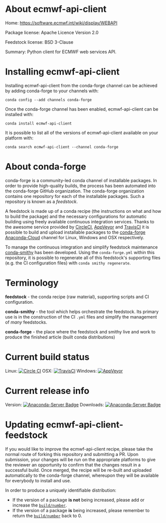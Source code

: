 About ecmwf-api-client
======================

Home: https://software.ecmwf.int/wiki/display/WEBAPI

Package license: Apache Licence Version 2.0

Feedstock license: BSD 3-Clause

Summary: Python client for ECMWF web services API.



Installing ecmwf-api-client
===========================

Installing ecmwf-api-client from the conda-forge channel can be achieved by adding conda-forge to your channels with:

```
conda config --add channels conda-forge
```

Once the conda-forge channel has been enabled, ecmwf-api-client can be installed with:

```
conda install ecmwf-api-client
```

It is possible to list all of the versions of ecmwf-api-client available on your platform with:

```
conda search ecmwf-api-client --channel conda-forge
```


About conda-forge
=================

conda-forge is a community-led conda channel of installable packages.
In order to provide high-quality builds, the process has been automated into the
conda-forge GitHub organization. The conda-forge organization contains one repository 
for each of the installable packages. Such a repository is known as a *feedstock*.

A feedstock is made up of a conda recipe (the instructions on what and how to build
the package) and the necessary configurations for automatic building using freely
available continuous integration services. Thanks to the awesome service provided by
[CircleCI](https://circleci.com/), [AppVeyor](http://www.appveyor.com/)
and [TravisCI](https://travis-ci.org/) it is possible to build and upload installable
packages to the [conda-forge](https://anaconda.org/conda-forge)
[Anaconda-Cloud](http://docs.anaconda.org/) channel for Linux, Windows and OSX respectively.

To manage the continuous integration and simplify feedstock maintenance
[conda-smithy](http://github.com/conda-forge/conda-smithy) has been developed.
Using the ``conda-forge.yml`` within this repository, it is possible to regenerate all of
this feedstock's supporting files (e.g. the CI configuration files) with ``conda smithy regenerate``.


Terminology
===========

**feedstock** - the conda recipe (raw material), supporting scripts and CI configuration.

**conda-smithy** - the tool which helps orchestrate the feedstock.
                   Its primary use is in the construction of the CI ``.yml`` files
                   and simplify the management of *many* feedstocks.

**conda-forge** - the place where the feedstock and smithy live and work to
                  produce the finished article (built conda distributions)

Current build status
====================

Linux: [![Circle CI](https://circleci.com/gh/conda-forge/ecmwf-api-client-feedstock.svg?style=svg)](https://circleci.com/gh/conda-forge/ecmwf-api-client-feedstock)
OSX: [![TravisCI](https://travis-ci.org/conda-forge/ecmwf-api-client-feedstock.svg?branch=master)](https://travis-ci.org/conda-forge/ecmwf-api-client-feedstock) 
Windows: [![AppVeyor](https://ci.appveyor.com/api/projects/status/github/conda-forge/ecmwf-api-client-feedstock?svg=True)](https://ci.appveyor.com/project/conda-forge/ecmwf-api-client-feedstock/branch/master)

Current release info
====================
Version: [![Anaconda-Server Badge](https://anaconda.org/conda-forge/ecmwf-api-client/badges/version.svg)](https://anaconda.org/conda-forge/ecmwf-api-client)
Downloads: [![Anaconda-Server Badge](https://anaconda.org/conda-forge/ecmwf-api-client/badges/downloads.svg)](https://anaconda.org/conda-forge/ecmwf-api-client)


Updating ecmwf-api-client-feedstock
===================================

If you would like to improve the ecmwf-api-client recipe, please take the normal
route of forking this repository and submitting a PR. Upon submission, your changes will
be run on the appropriate platforms to give the reviewer an opportunity to confirm that the
changes result in a successful build. Once merged, the recipe will be re-built and uploaded
automatically to the conda-forge channel, whereupon they will be available for everybody to
install and use.

In order to produce a uniquely identifiable distribution:
 * If the version of a package **is not** being increased, please add or increase
   the [``build/number``](http://conda.pydata.org/docs/building/meta-yaml.html#build-number-and-string). 
 * If the version of a package **is** being increased, please remember to return
   the [``build/number``](http://conda.pydata.org/docs/building/meta-yaml.html#build-number-and-string)
   back to 0.
